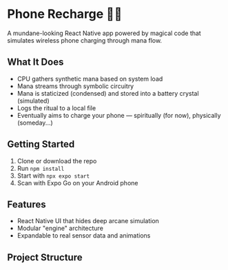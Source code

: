 # Phone Recharge 🔋✨

A mundane-looking React Native app powered by magical code that simulates wireless phone charging through mana flow.

## What It Does

- CPU gathers synthetic mana based on system load
- Mana streams through symbolic circuitry
- Mana is staticized (condensed) and stored into a battery crystal (simulated)
- Logs the ritual to a local file
- Eventually aims to charge your phone — spiritually (for now), physically (someday...)

## Getting Started

1. Clone or download the repo
2. Run `npm install`
3. Start with `npx expo start`
4. Scan with Expo Go on your Android phone

## Features

- React Native UI that hides deep arcane simulation
- Modular "engine" architecture
- Expandable to real sensor data and animations

## Project Structure
